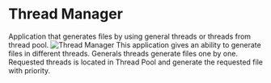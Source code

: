 # Thread Manager
Application that generates files by using general threads or threads from thread pool.
![Thread Manager](https://user-images.githubusercontent.com/10049851/76621644-945e3f80-6538-11ea-9847-11577e086bc6.PNG)
This application gives an ability to generate files in different threads. Generals threads generate files one by one. Requested threads is located in Thread Pool and generate the requested file with priority.